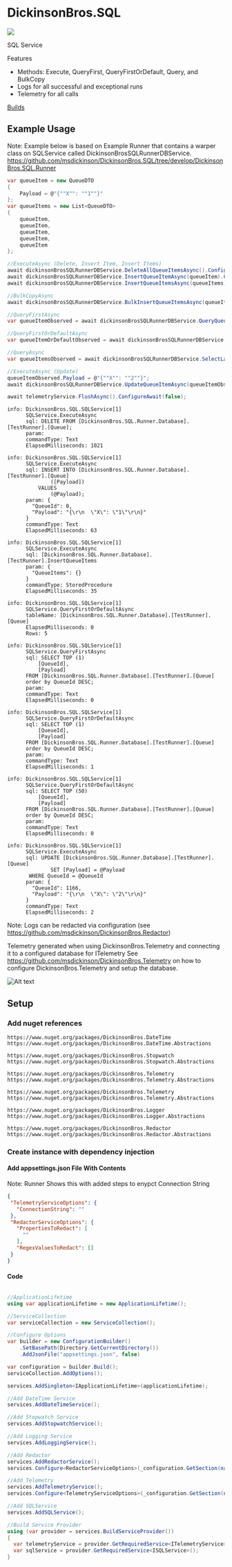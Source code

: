 # DickinsonBros.SQL

<a href="https://www.nuget.org/packages/DickinsonBros.SQL/">
    <img src="https://img.shields.io/nuget/v/DickinsonBros.SQL">
</a>

SQL Service

Features
* Methods: Execute, QueryFirst, QueryFirstOrDefault, Query, and BulkCopy
* Logs for all successful and exceptional runs
* Telemetry for all calls

<a href="https://dev.azure.com/marksamdickinson/DickinsonBros/_build?definitionScope=%5CDickinsonBros.SQL">Builds</a>

<h2>Example Usage</h2>

Note: Example below is based on Example Runner that contains a warper class on SQLService called DickinsonBrosSQLRunnerDBService. https://github.com/msdickinson/DickinsonBros.SQL/tree/develop/DickinsonBros.SQL.Runner


```C#
var queueItem = new QueueDTO
{
    Payload = @"{""X"": ""1""}"
};
var queueItems = new List<QueueDTO>
{
    queueItem,
    queueItem,
    queueItem,
    queueItem,
    queueItem
};

//ExecuteAsync (Delete, Insert Item, Insert Items)
await dickinsonBrosSQLRunnerDBService.DeleteAllQueueItemsAsync().ConfigureAwait(false);
await dickinsonBrosSQLRunnerDBService.InsertQueueItemAsync(queueItem).ConfigureAwait(false);
await dickinsonBrosSQLRunnerDBService.InsertQueueItemsAsync(queueItems).ConfigureAwait(false);

//BulkCopyAsync
await dickinsonBrosSQLRunnerDBService.BulkInsertQueueItemsAsync(queueItems).ConfigureAwait(false);

//QueryFirstAsync
var queueItemObserved = await dickinsonBrosSQLRunnerDBService.QueryQueueFirstAsync().ConfigureAwait(false);

//QueryFirstOrDefaultAsync
var queueItemOrDefaultObserved = await dickinsonBrosSQLRunnerDBService.QueryQueueFirstOrDefaultAsync().ConfigureAwait(false);

//QueryAsync
var queueItemsObserved = await dickinsonBrosSQLRunnerDBService.SelectLast50QueueItemsProc().ConfigureAwait(false);

//ExecuteAsync (Update)
queueItemObserved.Payload = @"{""X"": ""2""}";
await dickinsonBrosSQLRunnerDBService.UpdateQueueItemAsync(queueItemObserved).ConfigureAwait(false);

await telemetryService.FlushAsync().ConfigureAwait(false);
```

    info: DickinsonBros.SQL.SQLService[1]
          SQLService.ExecuteAsync
          sql: DELETE FROM [DickinsonBros.SQL.Runner.Database].[TestRunner].[Queue];
          param:
          commandType: Text
          ElapsedMilliseconds: 1021

    info: DickinsonBros.SQL.SQLService[1]
          SQLService.ExecuteAsync
          sql: INSERT INTO [DickinsonBros.SQL.Runner.Database].[TestRunner].[Queue]
                  ([Payload])
              VALUES
                  (@Payload);
          param: {
            "QueueId": 0,
            "Payload": "{\r\n  \"X\": \"1\"\r\n}"
          }
          commandType: Text
          ElapsedMilliseconds: 63

    info: DickinsonBros.SQL.SQLService[1]
          SQLService.ExecuteAsync
          sql: [DickinsonBros.SQL.Runner.Database].[TestRunner].InsertQueueItems
          param: {
            "QueueItems": {}
          }
          commandType: StoredProcedure
          ElapsedMilliseconds: 35

    info: DickinsonBros.SQL.SQLService[1]
          SQLService.QueryFirstOrDefaultAsync
          tableName: [DickinsonBros.SQL.Runner.Database].[TestRunner].[Queue]
          ElapsedMilliseconds: 0
          Rows: 5

    info: DickinsonBros.SQL.SQLService[1]
          SQLService.QueryFirstAsync
          sql: SELECT TOP (1)
              [QueueId],
              [Payload]
          FROM [DickinsonBros.SQL.Runner.Database].[TestRunner].[Queue]
          order by QueueId DESC;
          param:
          commandType: Text
          ElapsedMilliseconds: 0

    info: DickinsonBros.SQL.SQLService[1]
          SQLService.QueryFirstOrDefaultAsync
          sql: SELECT TOP (1)
              [QueueId],
              [Payload]
          FROM [DickinsonBros.SQL.Runner.Database].[TestRunner].[Queue]
          order by QueueId DESC;
          param:
          commandType: Text
          ElapsedMilliseconds: 1

    info: DickinsonBros.SQL.SQLService[1]
          SQLService.QueryFirstOrDefaultAsync
          sql: SELECT TOP (50)
              [QueueId],
              [Payload]
          FROM [DickinsonBros.SQL.Runner.Database].[TestRunner].[Queue]
          order by QueueId DESC;
          param:
          commandType: Text
          ElapsedMilliseconds: 0

    info: DickinsonBros.SQL.SQLService[1]
          SQLService.ExecuteAsync
          sql: UPDATE [DickinsonBros.SQL.Runner.Database].[TestRunner].[Queue]
                  SET [Payload] = @Payload
           WHERE QueueId = @QueueId
          param: {
            "QueueId": 1166,
            "Payload": "{\r\n  \"X\": \"2\"\r\n}"
          }
          commandType: Text
          ElapsedMilliseconds: 2
      
Note: Logs can be redacted via configuration (see https://github.com/msdickinson/DickinsonBros.Redactor)

Telemetry generated when using DickinsonBros.Telemetry and connecting it to a configured database for ITelemetry 
See https://github.com/msdickinson/DickinsonBros.Telemetry on how to configure DickinsonBros.Telemetry and setup the database.

![Alt text](https://raw.githubusercontent.com/msdickinson/DickinsonBros.SQL/develop/TelemetrySQLSample.PNG)


<h2>Setup</h2>

<h3>Add nuget references</h3>

    https://www.nuget.org/packages/DickinsonBros.DateTime
    https://www.nuget.org/packages/DickinsonBros.DateTime.Abstractions
    
    https://www.nuget.org/packages/DickinsonBros.Stopwatch
    https://www.nuget.org/packages/DickinsonBros.Stopwatch.Abstractions
    
    https://www.nuget.org/packages/DickinsonBros.Telemetry
    https://www.nuget.org/packages/DickinsonBros.Telemetry.Abstractions

    https://www.nuget.org/packages/DickinsonBros.Telemetry
    https://www.nuget.org/packages/DickinsonBros.Telemetry.Abstractions
    
    https://www.nuget.org/packages/DickinsonBros.Logger
    https://www.nuget.org/packages/DickinsonBros.Logger.Abstractions
    
    https://www.nuget.org/packages/DickinsonBros.Redactor
    https://www.nuget.org/packages/DickinsonBros.Redactor.Abstractions

<h3>Create instance with dependency injection</h3>

<h4>Add appsettings.json File With Contents</h4>

Note: Runner Shows this with added steps to enypct Connection String

 ```json  
{
  "TelemetryServiceOptions": {
    "ConnectionString": ""
  },
  "RedactorServiceOptions": {
    "PropertiesToRedact": [
      ""
    ],
    "RegexValuesToRedact": []
  }
}
 ```    
<h4>Code</h4>

```c#

//ApplicationLifetime
using var applicationLifetime = new ApplicationLifetime();

//ServiceCollection
var serviceCollection = new ServiceCollection();

//Configure Options
var builder = new ConfigurationBuilder()
    .SetBasePath(Directory.GetCurrentDirectory())
    .AddJsonFile("appsettings.json", false)

var configuration = builder.Build();
serviceCollection.AddOptions();

services.AddSingleton<IApplicationLifetime>(applicationLifetime);

//Add DateTime Service
services.AddDateTimeService();

//Add Stopwatch Service
services.AddStopwatchService();

//Add Logging Service
services.AddLoggingService();

//Add Redactor
services.AddRedactorService();
services.Configure<RedactorServiceOptions>(_configuration.GetSection(nameof(RedactorServiceOptions)));

//Add Telemetry
services.AddTelemetryService();
services.Configure<TelemetryServiceOptions>(_configuration.GetSection(nameof(TelemetryServiceOptions)));

//Add SQLService
services.AddSQLService();

//Build Service Provider 
using (var provider = services.BuildServiceProvider())
{
  var telemetryService = provider.GetRequiredService<ITelemetryService>();
  var sqlService = provider.GetRequiredService<ISQLService>();
}
```
